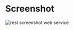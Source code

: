 # Screenshot

  ![rest screenshot web service](http://epiqsolutions.com/images/fmcgu_git_screenshot.png)
